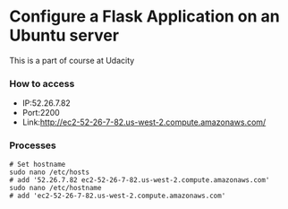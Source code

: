 # Configure a Flask Application on an Ubuntu server
  This is a part of course at Udacity

### How to access
- IP:52.26.7.82
- Port:2200
- Link:http://ec2-52-26-7-82.us-west-2.compute.amazonaws.com/

### Processes

```
# Set hostname
sudo nano /etc/hosts
# add '52.26.7.82 ec2-52-26-7-82.us-west-2.compute.amazonaws.com'
sudo nano /etc/hostname
# add 'ec2-52-26-7-82.us-west-2.compute.amazonaws.com'
```